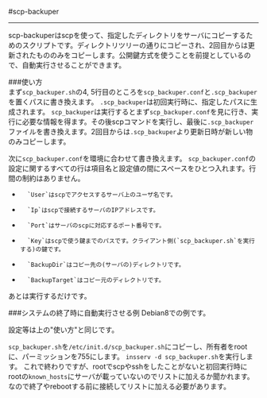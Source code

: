 #scp-backuper  
  
-----  

 scp-backuperはscpを使って、指定したディレクトリをサーバにコピーするためのスクリプトです。ディレクトリツリーの通りにコピーされ、2回目からは更新されたもののみをコピーします。公開鍵方式を使うことを前提としているので、自動実行させることができます。  
  

###使い方  
まず`scp_backuper.sh`の4, 5行目のところを`scp_backuper.conf`と`.scp_backuper`を置くパスに書き換えます。
`.scp_backuper`は初回実行時に、指定したパスに生成されます。
`scp_backuper`は実行するとまず`scp_backuper.conf`を見に行き、実行に必要な情報を得ます。その後scpコマンドを実行し、最後に`.scp_backuper`ファイルを書き換えます。2回目からは`.scp_backuper`より更新日時が新しい物のみコピーします。

次に`scp_backuper.conf`を環境に合わせて書き換えます。
`scp_backuper.conf`の設定に関するすべての行は項目名と設定値の間にスペースをひとつ入れます。行間の制約はありません。
*       `User`はscpでアクセスするサーバ上のユーザ名です。
*       `Ip`はscpで接続するサーバのIPアドレスです。
*       `Port`はサーバのscpに対応するポート番号です。
*       `Key`はscpで使う鍵までのパスです。クライアント側(`scp_backuper.sh`を実行する)の鍵です。
*       `BackupDir`はコピー先の(サーバの)ディレクトリです。
*       `BackupTarget`はコピー元のディレクトリです。

あとは実行するだけです。
  

###システムの終了時に自動実行させる例
Debian8での例です。

設定等は上の"使い方"と同じです。

`scp_backuper.sh`を`/etc/init.d/scp_backuper.sh`にコピーし、所有者をrootに、パーミッションを755にします。
`insserv -d scp_backuper.sh`を実行します。
これで終わりですが、rootでscpやsshをしたことがないと初回実行時にrootの`known_hosts`にサーバが載っていないのでリストに加えるか聞かれます。なので終了やrebootする前に接続してリストに加える必要があります。

